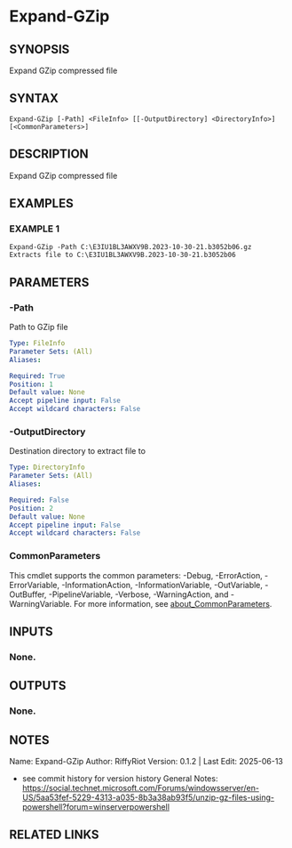 # Expand-GZip

## SYNOPSIS
Expand GZip compressed file

## SYNTAX

```
Expand-GZip [-Path] <FileInfo> [[-OutputDirectory] <DirectoryInfo>] [<CommonParameters>]
```

## DESCRIPTION
Expand GZip compressed file

## EXAMPLES

### EXAMPLE 1
```
Expand-GZip -Path C:\E3IU1BL3AWXV9B.2023-10-30-21.b3052b06.gz
Extracts file to C:\E3IU1BL3AWXV9B.2023-10-30-21.b3052b06
```

## PARAMETERS

### -Path
Path to GZip file

```yaml
Type: FileInfo
Parameter Sets: (All)
Aliases:

Required: True
Position: 1
Default value: None
Accept pipeline input: False
Accept wildcard characters: False
```

### -OutputDirectory
Destination directory to extract file to

```yaml
Type: DirectoryInfo
Parameter Sets: (All)
Aliases:

Required: False
Position: 2
Default value: None
Accept pipeline input: False
Accept wildcard characters: False
```

### CommonParameters
This cmdlet supports the common parameters: -Debug, -ErrorAction, -ErrorVariable, -InformationAction, -InformationVariable, -OutVariable, -OutBuffer, -PipelineVariable, -Verbose, -WarningAction, and -WarningVariable. For more information, see [about_CommonParameters](http://go.microsoft.com/fwlink/?LinkID=113216).

## INPUTS

### None.
## OUTPUTS

### None.
## NOTES
Name:     Expand-GZip
Author:   RiffyRiot
Version:  0.1.2 | Last Edit: 2025-06-13
- see commit history for version history
General Notes:
https://social.technet.microsoft.com/Forums/windowsserver/en-US/5aa53fef-5229-4313-a035-8b3a38ab93f5/unzip-gz-files-using-powershell?forum=winserverpowershell

## RELATED LINKS
